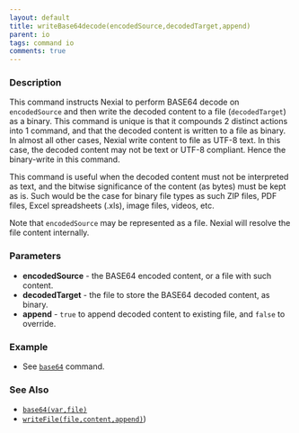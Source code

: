 ```yaml
---
layout: default
title: writeBase64decode(encodedSource,decodedTarget,append)
parent: io
tags: command io
comments: true
---
```



### Description
This command instructs Nexial to perform BASE64 decode on `encodedSource` and then write the decoded content to a file
(`decodedTarget`) as a binary. This command is unique is that it compounds 2 distinct actions into 1 command, and
that the decoded content is written to a file as binary. In almost all other cases, Nexial write content to file as 
UTF-8 text. In this case, the decoded content may not be text or UTF-8 compliant. Hence the binary-write in this 
command.

This command is useful when the decoded content must not be interpreted as text, and the bitwise significance of
the content (as bytes) must be kept as is. Such would be the case for binary file types as such ZIP files, PDF files,
Excel spreadsheets (.xls), image files, videos, etc.

Note that `encodedSource` may be represented as a file. Nexial will resolve the file content internally.


### Parameters
- **encodedSource** - the BASE64 encoded content, or a file with such content.
- **decodedTarget** - the file to store the BASE64 decoded content, as binary.
- **append** - `true` to append decoded content to existing file, and `false` to override.


### Example
- See [`base64`](base64(var,file)) command.


### See Also
- [`base64(var,file)`](base64(var,file))
- [`writeFile(file,content,append)`](writeFile(file,content,append)))
